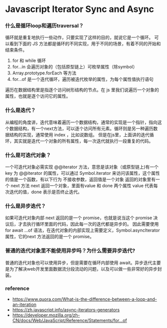 # Javascript Iterator Sync and Async

### 什么是循环loop和遍历traversal？

循环就是重复地执行一些动作，只要实现了这样的目的，就说它是一个循环。
可以看到下面的 JS 方法都是循环的不同实现，用于不同的场景，有着不同的开始和结束条件。

1. for 和 while 循环
2. for...in 会遍历对象的（包括原型链上）可枚举属性（除symbol）
3. Array.prototype.forEach 等方法
4. for...of 是一个迭代循环，遍历被迭代枚举的属性，为每个属性值执行语句

遍历在数据结构里是指逐个访问树形结构的节点。在 js 里我们说遍历一个对象的属性，也就是逐个访问它的属性。

### 什么是迭代？

从编程的角度讲，迭代意味着遍历一个数据结构，通常的实现是一个指针，指向这个数据结构，有一个next方法，可以逐个访问所有元素。循环则是另一种遍历数据结构的实现，通常使用 index ，比如说数组。
但是在js里，上面讲的迭代循环，其实就是迭代一个对象的所有属性，每一次迭代就执行一段重复的代码。

### 什么是可迭代对象？

一个可迭代对象必需实现 @@iterator 方法，意思是该对象（或原型链上)有一个 key 为 @@iterator  的属性，可以通过 Symbol.iterator 来访问该属性，这个属性的值是一个函数，有以下行为
不接收参数，返回值是一个对象
返回的对象里有一个 next 方法
next 返回一个对象，里面有value 和 done 两个属性
value 代表每次迭代的值，done 表示是否终止迭代。

### 什么是异步迭代？

如果可迭代对象内部 next 返回的是一个 promise，也就是说当这个 promise 决议后，才去执行循环里面的代码，因此每一次的迭代都是异步的。
因此需要使用 for await ...of 语法，在迭代对象的内部实现上需要定义，Symbol.asyncIterator 属性，它的next 方法返回的是一个 promise。

### 普通的迭代对象里不能使用异步吗？为什么需要异步迭代?

普通的迭代对象也可以使用异步，但是需要在循环内部使用 await。异步迭代主要是为了解决web开发里面数据流分段流动的问题，以及可以做一些非常好的异步封装。

### reference

- https://www.quora.com/What-is-the-difference-between-a-loop-and-an-iteration
- https://zh.javascript.info/async-iterators-generators
- https://developer.mozilla.org/zh-CN/docs/Web/JavaScript/Reference/Statements/for...of

